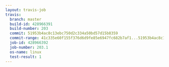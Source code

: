 ```yaml
---
layout: travis-job
travis:
  branch: master
  build-id: 428966391
  build-number: 203
  commit: 51953b4ac8c13ebc750d2c334a50bd57d15b8359
  commit-range: 41c335e60f155f376d6d9fe85e6947fc682b7af1...51953b4ac8c13ebc750d2c334a50bd57d15b8359
  job-id: 428966392
  job-number: 203.1
  os-name: linux
  test-result: 1
---
```

